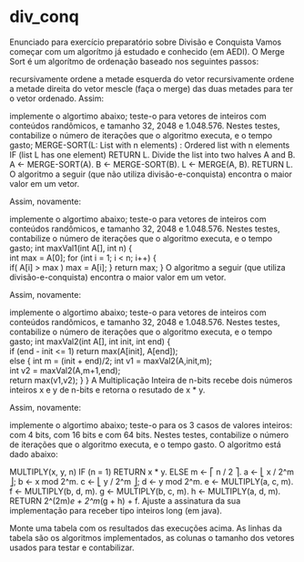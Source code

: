 # div_conq
Enunciado para exercício preparatório sobre Divisão e Conquista
Vamos começar com um algorítmo já estudado e conhecido (em AEDI). O Merge Sort é um algorítmo de ordenação baseado nos seguintes passos:

recursivamente ordene a metade esquerda do vetor
recursivamente ordene a metade direita do vetor
mescle (faça o merge) das duas metades para ter o vetor ordenado.
Assim:

implemente o algortimo abaixo;
teste-o para vetores de inteiros com conteúdos randômicos, e tamanho 32, 2048 e 1.048.576. Nestes testes, contabilize o número de iterações que o algoritmo executa, e o tempo gasto;
MERGE-SORT(L: List with n elements) : Ordered list with n elements
    IF (list L has one element)
        RETURN L.
    Divide the list into two halves A and B.
    A ← MERGE-SORT(A).
    B ← MERGE-SORT(B).
    L ← MERGE(A, B).
    RETURN L. 
O algoritmo a seguir (que não utiliza divisão-e-conquista) encontra o maior valor em um vetor.

Assim, novamente:

implemente o algortimo abaixo;
teste-o para vetores de inteiros com conteúdos randômicos, e tamanho 32, 2048 e 1.048.576. Nestes testes, contabilize o número de iterações que o algoritmo executa, e o tempo gasto;
int maxVal1(int A[], int n) {  
    int max = A[0];
    for (int i = 1; i < n; i++) {  
        if( A[i] > max ) 
           max = A[i];
    }
    return max;
}
O algoritmo a seguir (que utiliza divisão-e-conquista) encontra o maior valor em um vetor.

Assim, novamente:

implemente o algortimo abaixo;
teste-o para vetores de inteiros com conteúdos randômicos, e tamanho 32, 2048 e 1.048.576. Nestes testes, contabilize o número de iterações que o algoritmo executa, e o tempo gasto;
int maxVal2(int A[], int init, int end) {  
    if (end - init <= 1)
        return max(A[init], A[end]);  
    else {
          int m = (init + end)/2;
          int v1 = maxVal2(A,init,m);   
          int v2 = maxVal2(A,m+1,end);  
          return max(v1,v2);
         }
}
A Multiplicação Inteira de n-bits recebe dois números inteiros x e y de n-bits e retorna o resutado de x * y.

Assim, novamente:

implemente o algortimo abaixo;
teste-o para os 3 casos de valores inteiros: com 4 bits, com 16 bits e com 64 bits. Nestes testes, contabilize o número de iterações que o algoritmo executa, e o tempo gasto.
O algoritmo está dado abaixo:

MULTIPLY(x, y, n) 
   IF (n = 1)
      RETURN x * y.
   ELSE
      m ← ⎡ n / 2 ⎤.
      a ← ⎣ x / 2^m ⎦; b ← x mod 2^m.
      c ← ⎣ y / 2^m ⎦; d ← y mod 2^m.
      e ← MULTIPLY(a, c, m).
      f ← MULTIPLY(b, d, m).
      g ← MULTIPLY(b, c, m).
      h ← MULTIPLY(a, d, m).
      RETURN 2^(2m)*e + 2^m*(g + h) + f.
Ajuste a assinatura da sua implementação para receber tipo inteiros long (em java).

Monte uma tabela com os resultados das execuções acima. As linhas da tabela são os algoritmos implementados, as colunas o tamanho dos vetores usados para testar e contabilizar.
